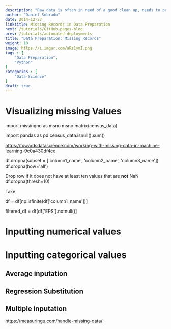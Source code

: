 ```yaml
---
description: "Raw data is often in need of a good clean up, needs to pre-processed, cleaned, re-formatted,  combined, enriched, corrected and consolidated. Feeding our models with good quality data is a essential to ensure that we get good results.."
author: "Daniel Sobrado"
date: 2014-12-27
linktitle: Missing Records in Data Preparation
next: /tutorials/GitHub-pages-blog
prev: /tutorials/automated-deployments
title: "Data Preparation: Missing Records"
weight: 10
image: https://i.imgur.com/aRz1ymI.png
tags : [
    "Data Preparation",
    "Python"
]
categories : [
    "Data-Science"
]
draft: true
---
```



# Visualizing missing Values

import missingno as msno
msno.matrix(census_data)

import pandas as pd
census_data.isnull().sum()


https://towardsdatascience.com/working-with-missing-data-in-machine-learning-9c0a430df4ce


df.dropna(subset = ['column1_name', 'column2_name', 'column3_name'])
df.dropna(how='all')

Drop row if it does not have at least ten values that are **not** NaN
df.dropna(thresh=10)

Take

df = df[np.isfinite(df['column1_name'])]

filtered_df = df[df['EPS'].notnull()]


# Inputting numerical values

# Inputting categorical values

## Average inputation
## Regression Substitution
## Multiple inputation
https://measuringu.com/handle-missing-data/